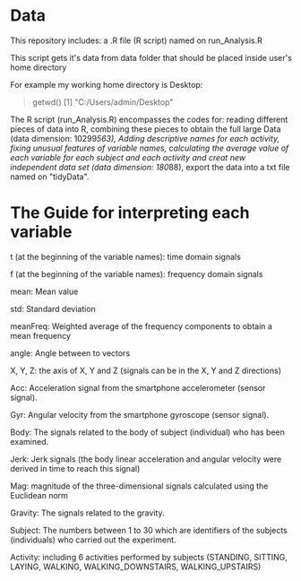 Data
====
This repository includes:
a .R file (R script) named on run_Analysis.R 

This script gets it's data from data folder that should be placed
inside user's home directory

For example my working home directory is Desktop:
> getwd()
[1] "C:/Users/admin/Desktop"


The R script (run_Analysis.R) encompasses the codes for:
reading different pieces of data into R,
combining these pieces to obtain the full large Data (data dimension: 10299*563),
Adding descriptive names for each activity,
fixing unusual features of variable names,
calculating the average value of each variable for each subject and each activity and creat new independent data set (data dimension: 180*88),
export the data into a txt file named on "tidyData".


The Guide for interpreting each variable
========================================

t (at the beginning of the variable names): time domain signals

f (at the beginning of the variable names): frequency domain signals

mean: Mean value

std: Standard deviation

meanFreq: Weighted average of the frequency components to obtain a mean frequency

angle: Angle between to vectors

X, Y, Z: the axis of X, Y and Z (signals can be in the X, Y and Z directions)

Acc: Acceleration signal from the smartphone accelerometer (sensor signal).

Gyr: Angular velocity from the smartphone gyroscope (sensor signal).

Body: The signals related to the body of subject (individual) who has been examined.

Jerk: Jerk signals (the body linear acceleration and angular velocity were derived in time to reach this signal)

Mag: magnitude of the three-dimensional signals calculated using the Euclidean norm

Gravity: The signals related to the gravity.

Subject: The numbers between 1 to 30 which are identifiers of the subjects (individuals) who carried out the experiment.

Activity: including 6 activities performed by subjects (STANDING, SITTING, LAYING, WALKING, WALKING_DOWNSTAIRS, WALKING_UPSTAIRS)

